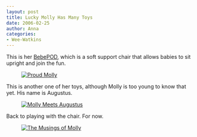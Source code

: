 ```yaml
---
layout: post
title: Lucky Molly Has Many Toys
date: 2006-02-25
author: Anna
categories:
- Wee-Watkins
---
```


This is her [BebePOD][1], which is a soft support chair that allows babies to sit upright and join the fun. 

<figure><a href="http://www.flickr.com/photo.gne?id=104444843"><img class="photo" src="http://static.flickr.com/40/104444843_51ca2b50e8.jpg" alt="Proud Molly" border="0"></a> </figure>

This is another one of her toys, although Molly is too young to know that yet. His name is Augustus.

<figure><a href="http://www.flickr.com/photo.gne?id=104453256"><img class="photo" src="http://static.flickr.com/37/104453256_76a2d99337.jpg" alt="Molly Meets Augustus" border="0"></a> </figure>

Back to playing with the chair. For now.

<figure><a href="http://www.flickr.com/photo.gne?id=104457210"><img class="photo" src="http://static.flickr.com/38/104457210_ce90153af1.jpg" alt="The Musings of Molly" border="0"></a> </figure>

[1]: http://www.princelionheart.com/site/n_bc_7101.html
